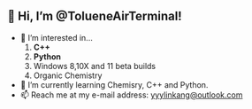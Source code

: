 ## 👋 Hi, I’m @TolueneAirTerminal!
- 👀 I’m interested in...
   1. **C++**
   2. **Python**
   3. Windows 8,10X and 11 beta builds
   4. Organic Chemistry
- 🌱 I’m currently learning Chemisry, C++ and Python.
- 📫 Reach me at my e-mail address: yyylinkang@outlook.com


<!---
TolueneAirTerminal/TolueneAirTerminal is a ✨ special ✨ repository because its `README.md` (this file) appears on your GitHub profile.
You can click the Preview link to take a look at your changes.
--->
